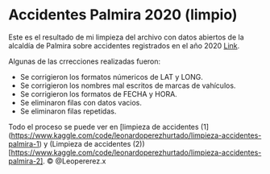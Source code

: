 # Accidentes Palmira 2020 (limpio)

Este es el resultado de mi limpieza del archivo con datos abiertos de la alcaldía de Palmira sobre accidentes registrados en el año 2020 [Link](https://www.datos.gov.co/Transporte/Accidentes-de-transito-Palmira-2020/mg8y-amuh/about_data).

Algunas de las crrecciones realizadas fueron:
- Se corrigieron los formatos númericos de LAT y LONG.
- Se corrigieron los nombres mal escritos de marcas de vahículos.
- Se corrigieron los formatos de FECHA y HORA.
- Se eliminaron filas con datos vacios.
- Se eliminaron filas repetidas.

 Todo el proceso se puede ver en [limpieza de accidentes \(1\](https://www.kaggle.com/code/leonardoperezhurtado/limpieza-accidentes-palmira-1) y (Limpieza de accidentes \(2\))[https://www.kaggle.com/code/leonardoperezhurtado/limpieza-accidentes-palmira-2].
 &copy; @Leopererez.x
